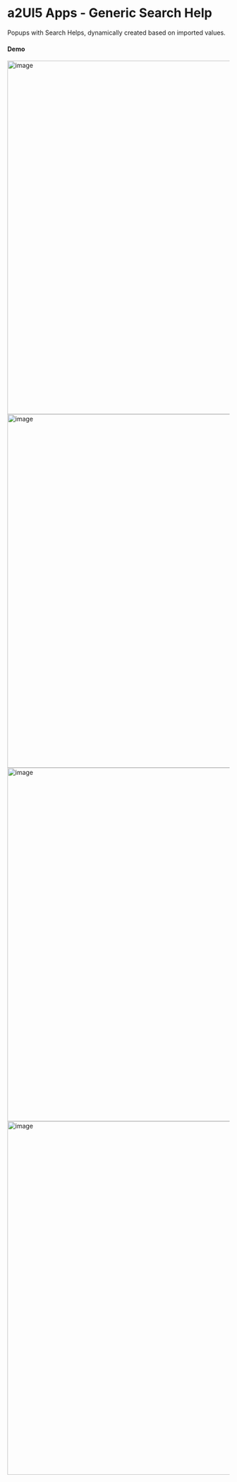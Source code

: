 # a2UI5 Apps - Generic Search Help

Popups with Search Helps, dynamically created based on imported values.

#### Demo

<img width="800" alt="image" src="https://github.com/oblomov-dev/a2UI5-generic_search_help/assets/102328295/17768c33-34f4-4369-a63e-e153b64cdacf">

<img width="800" alt="image" src="https://github.com/oblomov-dev/a2UI5-generic_search_help/assets/102328295/a43d8fc2-c0a9-49e3-b49a-a319fd578f96">

<img width="800" alt="image" src="https://github.com/oblomov-dev/a2UI5-generic_search_help/assets/102328295/46a56965-3dcc-4fdf-add1-7a5c198fb1e6">

<img width="800" alt="image" src="https://github.com/oblomov-dev/a2UI5-generic_search_help/assets/102328295/2d98b117-eac7-4383-bad9-35e6eaddaa17">


